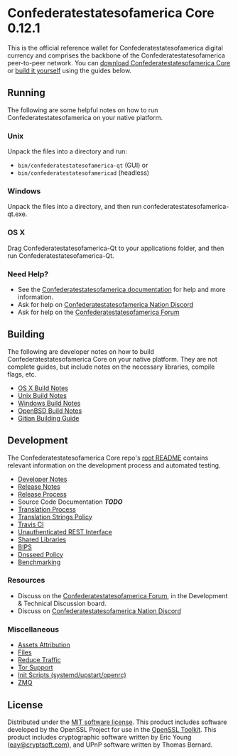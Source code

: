 Confederatestatesofamerica Core 0.12.1
=====================

This is the official reference wallet for Confederatestatesofamerica digital currency and comprises the backbone of the Confederatestatesofamerica peer-to-peer network. You can [download Confederatestatesofamerica Core](https://www.confederatestatesofamerica.org/downloads/) or [build it yourself](#building) using the guides below.

Running
---------------------
The following are some helpful notes on how to run Confederatestatesofamerica on your native platform.

### Unix

Unpack the files into a directory and run:

- `bin/confederatestatesofamerica-qt` (GUI) or
- `bin/confederatestatesofamericad` (headless)

### Windows

Unpack the files into a directory, and then run confederatestatesofamerica-qt.exe.

### OS X

Drag Confederatestatesofamerica-Qt to your applications folder, and then run Confederatestatesofamerica-Qt.

### Need Help?

* See the [Confederatestatesofamerica documentation](https://confederatestatesofamericapay.atlassian.net/wiki/display/DOC)
for help and more information.
* Ask for help on [Confederatestatesofamerica Nation Discord](http://confederatestatesofamericachat.org)
* Ask for help on the [Confederatestatesofamerica Forum](https://confederatestatesofamerica.org/forum)

Building
---------------------
The following are developer notes on how to build Confederatestatesofamerica Core on your native platform. They are not complete guides, but include notes on the necessary libraries, compile flags, etc.

- [OS X Build Notes](build-osx.md)
- [Unix Build Notes](build-unix.md)
- [Windows Build Notes](build-windows.md)
- [OpenBSD Build Notes](build-openbsd.md)
- [Gitian Building Guide](gitian-building.md)

Development
---------------------
The Confederatestatesofamerica Core repo's [root README](/README.md) contains relevant information on the development process and automated testing.

- [Developer Notes](developer-notes.md)
- [Release Notes](release-notes.md)
- [Release Process](release-process.md)
- Source Code Documentation ***TODO***
- [Translation Process](translation_process.md)
- [Translation Strings Policy](translation_strings_policy.md)
- [Travis CI](travis-ci.md)
- [Unauthenticated REST Interface](REST-interface.md)
- [Shared Libraries](shared-libraries.md)
- [BIPS](bips.md)
- [Dnsseed Policy](dnsseed-policy.md)
- [Benchmarking](benchmarking.md)

### Resources
* Discuss on the [Confederatestatesofamerica Forum](https://confederatestatesofamerica.org/forum), in the Development & Technical Discussion board.
* Discuss on [Confederatestatesofamerica Nation Discord](http://confederatestatesofamericachat.org)

### Miscellaneous
- [Assets Attribution](assets-attribution.md)
- [Files](files.md)
- [Reduce Traffic](reduce-traffic.md)
- [Tor Support](tor.md)
- [Init Scripts (systemd/upstart/openrc)](init.md)
- [ZMQ](zmq.md)

License
---------------------
Distributed under the [MIT software license](/COPYING).
This product includes software developed by the OpenSSL Project for use in the [OpenSSL Toolkit](https://www.openssl.org/). This product includes
cryptographic software written by Eric Young ([eay@cryptsoft.com](mailto:eay@cryptsoft.com)), and UPnP software written by Thomas Bernard.
